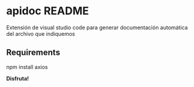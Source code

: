 # apidoc README

Extensión de visual studio code para generar documentación automática del archivo que indiquemos

## Requirements

npm install axios


**Disfruta!**
